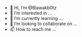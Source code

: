 - 👋 Hi, I’m @Biawakb0tz
- 👀 I’m interested in ...
- 🌱 I’m currently learning ...
- 💞️ I’m looking to collaborate on ...
- 📫 How to reach me ...

<!---
Biawakb0tz/Biawakb0tz is a ✨ special ✨ repository because its `README.md` (this file) appears on your GitHub profile.
You can click the Preview link to take a look at your changes.
--->

